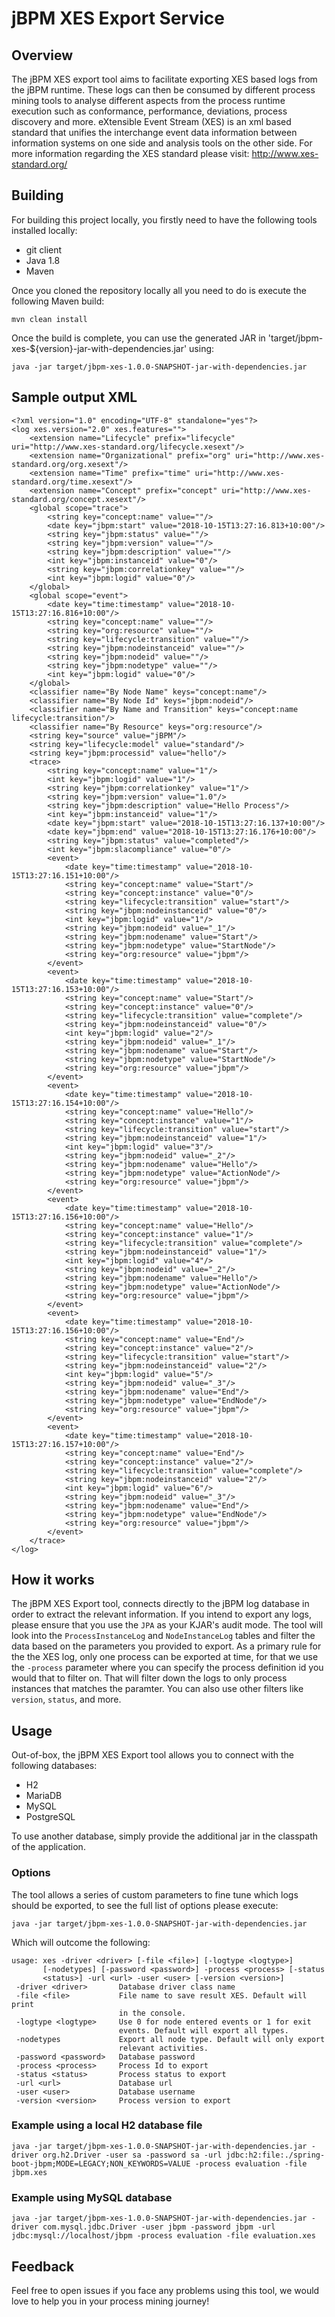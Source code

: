 # jBPM XES Export Service

## Overview

The jBPM XES export tool aims to facilitate exporting XES based logs from the jBPM runtime. These logs can then be consumed 
by different process mining tools to analyse different aspects from the process runtime execution such as conformance, performance, 
deviations, process discovery and more. 
eXtensible Event Stream (XES) is an xml based standard that unifies the interchange event data information between information systems on one side and analysis tools on the other side.
For more information regarding the XES standard please visit: http://www.xes-standard.org/

## Building

For building this project locally, you firstly need to have the following tools installed locally:
- git client
- Java 1.8
- Maven

Once you cloned the repository locally all you need to do is execute the following Maven build:

```
mvn clean install
```

Once the build is complete, you can use the generated JAR in 'target/jbpm-xes-${version}-jar-with-dependencies.jar' using:

```
java -jar target/jbpm-xes-1.0.0-SNAPSHOT-jar-with-dependencies.jar 
```


## Sample output XML

```
<?xml version="1.0" encoding="UTF-8" standalone="yes"?>
<log xes.version="2.0" xes.features="">
    <extension name="Lifecycle" prefix="lifecycle" uri="http://www.xes-standard.org/lifecycle.xesext"/>
    <extension name="Organizational" prefix="org" uri="http://www.xes-standard.org/org.xesext"/>
    <extension name="Time" prefix="time" uri="http://www.xes-standard.org/time.xesext"/>
    <extension name="Concept" prefix="concept" uri="http://www.xes-standard.org/concept.xesext"/>
    <global scope="trace">
        <string key="concept:name" value=""/>
        <date key="jbpm:start" value="2018-10-15T13:27:16.813+10:00"/>
        <string key="jbpm:status" value=""/>
        <string key="jbpm:version" value=""/>
        <string key="jbpm:description" value=""/>
        <int key="jbpm:instanceid" value="0"/>
        <string key="jbpm:correlationkey" value=""/>
        <int key="jbpm:logid" value="0"/>
    </global>
    <global scope="event">
        <date key="time:timestamp" value="2018-10-15T13:27:16.816+10:00"/>
        <string key="concept:name" value=""/>
        <string key="org:resource" value=""/>
        <string key="lifecycle:transition" value=""/>
        <string key="jbpm:nodeinstanceid" value=""/>
        <string key="jbpm:nodeid" value=""/>
        <string key="jbpm:nodetype" value=""/>
        <int key="jbpm:logid" value="0"/>
    </global>
    <classifier name="By Node Name" keys="concept:name"/>
    <classifier name="By Node Id" keys="jbpm:nodeid"/>
    <classifier name="By Name and Transition" keys="concept:name lifecycle:transition"/>
    <classifier name="By Resource" keys="org:resource"/>
    <string key="source" value="jBPM"/>
    <string key="lifecycle:model" value="standard"/>
    <string key="jbpm:processid" value="hello"/>
    <trace>
        <string key="concept:name" value="1"/>
        <int key="jbpm:logid" value="1"/>
        <string key="jbpm:correlationkey" value="1"/>
        <string key="jbpm:version" value="1.0"/>
        <string key="jbpm:description" value="Hello Process"/>
        <int key="jbpm:instanceid" value="1"/>
        <date key="jbpm:start" value="2018-10-15T13:27:16.137+10:00"/>
        <date key="jbpm:end" value="2018-10-15T13:27:16.176+10:00"/>
        <string key="jbpm:status" value="completed"/>
        <int key="jbpm:slacompliance" value="0"/>
        <event>
            <date key="time:timestamp" value="2018-10-15T13:27:16.151+10:00"/>
            <string key="concept:name" value="Start"/>
            <string key="concept:instance" value="0"/>
            <string key="lifecycle:transition" value="start"/>
            <string key="jbpm:nodeinstanceid" value="0"/>
            <int key="jbpm:logid" value="1"/>
            <string key="jbpm:nodeid" value="_1"/>
            <string key="jbpm:nodename" value="Start"/>
            <string key="jbpm:nodetype" value="StartNode"/>
            <string key="org:resource" value="jbpm"/>
        </event>
        <event>
            <date key="time:timestamp" value="2018-10-15T13:27:16.153+10:00"/>
            <string key="concept:name" value="Start"/>
            <string key="concept:instance" value="0"/>
            <string key="lifecycle:transition" value="complete"/>
            <string key="jbpm:nodeinstanceid" value="0"/>
            <int key="jbpm:logid" value="2"/>
            <string key="jbpm:nodeid" value="_1"/>
            <string key="jbpm:nodename" value="Start"/>
            <string key="jbpm:nodetype" value="StartNode"/>
            <string key="org:resource" value="jbpm"/>
        </event>
        <event>
            <date key="time:timestamp" value="2018-10-15T13:27:16.154+10:00"/>
            <string key="concept:name" value="Hello"/>
            <string key="concept:instance" value="1"/>
            <string key="lifecycle:transition" value="start"/>
            <string key="jbpm:nodeinstanceid" value="1"/>
            <int key="jbpm:logid" value="3"/>
            <string key="jbpm:nodeid" value="_2"/>
            <string key="jbpm:nodename" value="Hello"/>
            <string key="jbpm:nodetype" value="ActionNode"/>
            <string key="org:resource" value="jbpm"/>
        </event>
        <event>
            <date key="time:timestamp" value="2018-10-15T13:27:16.156+10:00"/>
            <string key="concept:name" value="Hello"/>
            <string key="concept:instance" value="1"/>
            <string key="lifecycle:transition" value="complete"/>
            <string key="jbpm:nodeinstanceid" value="1"/>
            <int key="jbpm:logid" value="4"/>
            <string key="jbpm:nodeid" value="_2"/>
            <string key="jbpm:nodename" value="Hello"/>
            <string key="jbpm:nodetype" value="ActionNode"/>
            <string key="org:resource" value="jbpm"/>
        </event>
        <event>
            <date key="time:timestamp" value="2018-10-15T13:27:16.156+10:00"/>
            <string key="concept:name" value="End"/>
            <string key="concept:instance" value="2"/>
            <string key="lifecycle:transition" value="start"/>
            <string key="jbpm:nodeinstanceid" value="2"/>
            <int key="jbpm:logid" value="5"/>
            <string key="jbpm:nodeid" value="_3"/>
            <string key="jbpm:nodename" value="End"/>
            <string key="jbpm:nodetype" value="EndNode"/>
            <string key="org:resource" value="jbpm"/>
        </event>
        <event>
            <date key="time:timestamp" value="2018-10-15T13:27:16.157+10:00"/>
            <string key="concept:name" value="End"/>
            <string key="concept:instance" value="2"/>
            <string key="lifecycle:transition" value="complete"/>
            <string key="jbpm:nodeinstanceid" value="2"/>
            <int key="jbpm:logid" value="6"/>
            <string key="jbpm:nodeid" value="_3"/>
            <string key="jbpm:nodename" value="End"/>
            <string key="jbpm:nodetype" value="EndNode"/>
            <string key="org:resource" value="jbpm"/>
        </event>
    </trace>
</log>
```

## How it works

The jBPM XES Export tool, connects directly to the jBPM log database in order to extract the relevant information.
If you intend to export any logs, please ensure that you use the `JPA` as your KJAR's audit mode.
The tool will look into the `ProcessInstanceLog` and `NodeInstanceLog` tables and filter the data based on the parameters you provided to export.
As a primary rule for the the XES log, only one process can be exported at time, for that we use the `-process` parameter where you can specify
the process definition id you would that to filter on. That will filter down the logs to only process instances that matches the paramter.
You can also use other filters like `version`, `status`, and more.  

## Usage

Out-of-box, the jBPM XES Export tool allows you to connect with the following databases:
- H2
- MariaDB
- MySQL
- PostgreSQL

To use another database, simply provide the additional jar in the classpath of the application.

### Options

The tool allows a series of custom parameters to fine tune which logs should be exported, to see the full list of options please execute:

```
java -jar target/jbpm-xes-1.0.0-SNAPSHOT-jar-with-dependencies.jar 
```

Which will outcome the following:

```
usage: xes -driver <driver> [-file <file>] [-logtype <logtype>]
       [-nodetypes] [-password <password>] -process <process> [-status
       <status>] -url <url> -user <user> [-version <version>]
 -driver <driver>       Database driver class name
 -file <file>           File name to save result XES. Default will print
                        in the console.
 -logtype <logtype>     Use 0 for node entered events or 1 for exit
                        events. Default will export all types.
 -nodetypes             Export all node type. Default will only export
                        relevant activities.
 -password <password>   Database password
 -process <process>     Process Id to export
 -status <status>       Process status to export
 -url <url>             Database url
 -user <user>           Database username
 -version <version>     Process version to export
```

### Example using a local H2 database file

```
java -jar target/jbpm-xes-1.0.0-SNAPSHOT-jar-with-dependencies.jar -driver org.h2.Driver -user sa -password sa -url jdbc:h2:file:./spring-boot-jbpm;MODE=LEGACY;NON_KEYWORDS=VALUE -process evaluation -file jbpm.xes
```

### Example using MySQL database

```
java -jar target/jbpm-xes-1.0.0-SNAPSHOT-jar-with-dependencies.jar -driver com.mysql.jdbc.Driver -user jbpm -password jbpm -url jdbc:mysql://localhost/jbpm -process evaluation -file evaluation.xes
```

## Feedback

Feel free to open issues if you face any problems using this tool, we would love to help you in your process mining journey!
